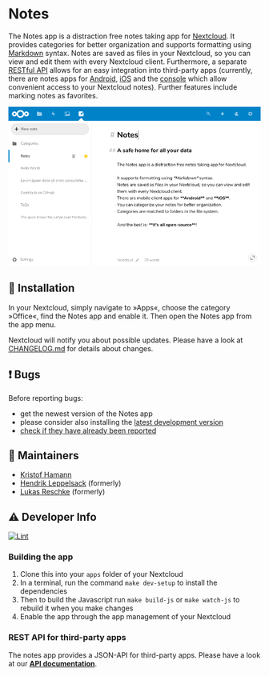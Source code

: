 # Notes

<!-- The following paragraph should be kept synchronized with the description in appinfo/info.xml -->
The Notes app is a distraction free notes taking app for [Nextcloud](https://www.nextcloud.com/). It provides categories for better organization and supports formatting using [Markdown](https://en.wikipedia.org/wiki/Markdown) syntax. Notes are saved as files in your Nextcloud, so you can view and edit them with every Nextcloud client. Furthermore, a separate [RESTful API](https://github.com/nextcloud/notes/wiki/API-0.2) allows for an easy integration into third-party apps (currently, there are notes apps for [Android](https://github.com/stefan-niedermann/nextcloud-notes), [iOS](https://github.com/owncloud/notes-iOS-App) and the [console](https://git.danielmoch.com/nncli/about) which allow convenient access to your Nextcloud notes). Further features include marking notes as favorites.

![Screenshot of Nextcloud Notes](https://raw.githubusercontent.com/nextcloud/screenshots/master/apps/Notes/notes.png)


## :rocket: Installation
In your Nextcloud, simply navigate to »Apps«, choose the category »Office«, find the Notes app and enable it. Then open the Notes app from the app menu.

Nextcloud will notify you about possible updates. Please have a look at [CHANGELOG.md](CHANGELOG.md) for details about changes.


## :exclamation: Bugs
Before reporting bugs:

* get the newest version of the Notes app
* please consider also installing the [latest development version](https://github.com/nextcloud/notes/archive/master.zip)
* [check if they have already been reported](https://github.com/nextcloud/notes/issues)


## :busts_in_silhouette: Maintainers
- [Kristof Hamann](https://github.com/korelstar)
- [Hendrik Leppelsack](https://github.com/Henni) (formerly)
- [Lukas Reschke](https://github.com/LukasReschke) (formerly)


## :warning: Developer Info

[![Lint](https://github.com/nextcloud/notes/workflows/Lint/badge.svg?branch=master&event=push)](https://github.com/nextcloud/notes/actions?query=workflow%3ALint+event%3Apush+branch%3Amaster)

### Building the app

1. Clone this into your `apps` folder of your Nextcloud
2. In a terminal, run the command `make dev-setup` to install the dependencies
3. Then to build the Javascript run `make build-js` or `make watch-js` to
   rebuild it when you make changes
4. Enable the app through the app management of your Nextcloud


### REST API for third-party apps

The notes app provides a JSON-API for third-party apps. Please have a look at our **[API documentation](docs/api/README.md)**.


